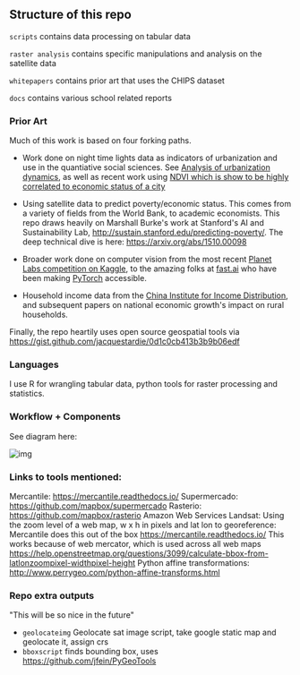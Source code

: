 ## Structure of this repo

`scripts` contains data processing on tabular data

`raster analysis` contains specific manipulations and analysis on the satellite data

`whitepapers` contains prior art that uses the CHIPS dataset

`docs` contains various school related reports


### Prior Art

Much of this work is based on four forking paths.
- Work done on night time lights data as indicators of urbanization and use in the quantiative social sciences.
See [Analysis of urbanization dynamics](https://www.google.com/url?sa=t&rct=j&q=&esrc=s&source=web&cd=4&cad=rja&uact=8&ved=0ahUKEwinwL-3ofLZAhUMzmMKHQ1pDaAQFghVMAM&url=https%3A%2F%2Fwww.tandfonline.com%2Fdoi%2Fabs%2F10.1080%2F01431161.2017.1302114&usg=AOvVaw0R5_S1k-lQi4IHbiHrWPWi), as well as recent work using [NDVI which is show to be highly correlated to economic status of a city](www.mdpi.com/2220-9964/7/3/83/pdf-vor)

- Using satellite data to predict poverty/economic status. This comes from a variety of fields from the World Bank, to academic economists. This repo draws heavily on Marshall Burke's work at Stanford's AI and Sustainability Lab, http://sustain.stanford.edu/predicting-poverty/. The deep technical dive is here: https://arxiv.org/abs/1510.00098

- Broader work done on computer vision from the most recent [Planet Labs competition on Kaggle](https://www.kaggle.com/c/planet-understanding-the-amazon-from-space), to the amazing folks at [fast.ai](fast.ai) who have been making [PyTorch](http://pytorch.org/) accessible.

- Household income data from the [China Institute for Income Distribution](http://ciid.bnu.edu.cn/chip/index.asp), and subsequent papers on national economic growth's impact on rural households.

Finally, the repo heartily uses open source geospatial tools via https://gist.github.com/jacquestardie/0d1c0cb413b3b9b06edf

### Languages

I use R for wrangling tabular data, python tools for raster processing and statistics.

### Workflow + Components

See diagram here:

![img](https://github.com/xrwang/taobao-villages/blob/master/docs/Artboard%201-22.jpg)


### Links to tools mentioned:
Mercantile: https://mercantile.readthedocs.io/
Supermercado: https://github.com/mapbox/supermercado
Rasterio: https://github.com/mapbox/rasterio
Amazon Web Services Landsat:
Using the zoom level of a web map, w x h in pixels and lat lon to georeference:
Mercantile does this out of the box https://mercantile.readthedocs.io/
This works because of web mercator, which is used across all web maps
https://help.openstreetmap.org/questions/3099/calculate-bbox-from-latlonzoompixel-widthpixel-height
Python affine transformations: http://www.perrygeo.com/python-affine-transforms.html


### Repo extra outputs
"This will be so nice in the future"

- `geolocateimg` Geolocate sat image script, take google static map and geolocate it, assign crs
- `bboxscript` finds bounding box, uses https://github.com/jfein/PyGeoTools
